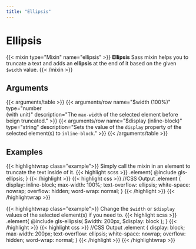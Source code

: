 ```yaml
---
title: "Ellipsis"
---
```


# Ellipsis

{{< mixin type="Mixin" name="ellipsis" >}}
**Ellipsis** Sass mixin helps you to truncate a text and adds an **ellipsis** at the end of it based on the given `$width` value.
{{< /mixin >}}

## Arguments

{{< arguments/table >}}
    {{< arguments/row name="$width (100%)" type="number <br/>(with unit)" description="The `max-width` of the selected element before beign truncated." >}}
    {{< arguments/row name="$display (inline-block)" type="string" description="Sets the value of the `display` property of the selected element(s) to `inline-block`." >}}
{{< /arguments/table >}}

## Examples

{{< highlightwrap class="example">}}
Simply call the mixin in an element to truncate the text inside of it.
{{< highlight scss >}}
.element{
    @include gls-ellipsis;
}
{{< /highlight >}}
{{< highlight css >}}
//CSS Output
.element {
    display: inline-block;
    max-width: 100%;
    text-overflow: ellipsis;
    white-space: nowrap;
    overflow: hidden;
    word-wrap: normal;
}
{{< /highlight >}}
{{< /highlightwrap >}}

{{< highlightwrap class="example">}}
Change the `$width` or `$display` values of the selected element(s) if you need to.
{{< highlight scss >}}
.element{
    @include gls-ellipsis(
        $width: 200px,
        $display: block
    );
}
{{< /highlight >}}
{{< highlight css >}}
//CSS Output
.element {
    display: block;
    max-width: 200px;
    text-overflow: ellipsis;
    white-space: nowrap;
    overflow: hidden;
    word-wrap: normal;
}
{{< /highlight >}}
{{< /highlightwrap >}}

